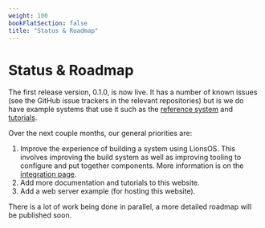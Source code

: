 ```yaml
---
weight: 100
bookFlatSection: false
title: "Status & Roadmap"
---
```


# Status & Roadmap

The first release version, 0.1.0, is now live.  It has a number of known
issues (see the GitHub issue trackers in the relevant repositories)
but is we do have example systems that use it such as the [reference
system](/docs/kitty) and [tutorials](/docs/tutorials).

Over the next couple months, our general priorities are:
 1. Improve the experience of building a system using LionsOS. This
    involves improving the build system as well as improving tooling
    to configure and put together components. More information is on
    the [integration page](/docs/use/integration).
 2. Add more documentation and tutorials to this website.
 3. Add a web server example (for hosting this website).

There is a lot of work being done in parallel, a more detailed roadmap
will be published soon.
